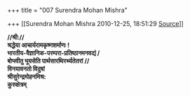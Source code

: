 +++
title = "007 Surendra Mohan Mishra"

+++
[[Surendra Mohan Mishra	2010-12-25, 18:51:29 [Source](https://groups.google.com/g/bvparishat/c/yLn3HNX4GJ8)]]



**//श्री://  
श्रद्धेया आचार्यरामकृष्णशर्माणः !**  
**भारतीय-वैज्ञानिक-परम्परा-प्रतिष्ठानमनवद्यं /  
बोभवीतु भूयसेति पार्थसारथिरर्थ्यतेतरां //**  
**विनयावनतो विदुषां  
श्रीसुरेन्द्रमोहनमिश्र:  
कुरुक्षेत्रम्**  
  
  
  

